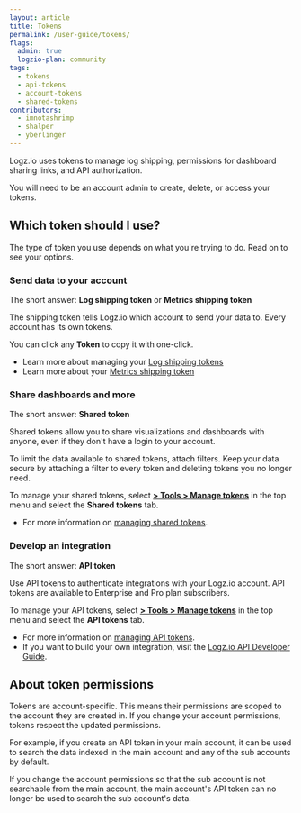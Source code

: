 ```yaml
---
layout: article
title: Tokens
permalink: /user-guide/tokens/
flags:
  admin: true
  logzio-plan: community
tags:
  - tokens
  - api-tokens
  - account-tokens
  - shared-tokens
contributors:
  - imnotashrimp
  - shalper
  - yberlinger
---
```


Logz.io uses tokens to manage log shipping, permissions for dashboard sharing links, and API authorization.

You will need to be an account admin to create, delete, or access your tokens.

## Which token should I use?

The type of token you use depends on what you're trying to do.
Read on to see your options.

### Send data to your account

The short answer: **Log shipping token** or **Metrics shipping token**

The shipping token tells Logz.io which account to send your data to.
Every account has its own tokens.

You can click any **Token** to copy it with one-click.

* Learn more about managing your [Log shipping tokens]({{site.baseurl}}/user-guide/tokens/log-shipping-tokens/)
* Learn more about your [Metrics shipping token]({{site.baseurl}}/user-guide/accounts/finding-your-metrics-account-token/)


### Share dashboards and more

The short answer: **Shared token**

Shared tokens allow you to share visualizations and dashboards with anyone, even if they don't have a login to your account.

To limit the data available to shared tokens, attach filters.
Keep your data secure by attaching a filter to every token and deleting tokens you no longer need.

To manage your shared tokens, select [**<i class="li li-gear"></i> > Tools > Manage tokens**](https://app.logz.io/#/dashboard/settings/manage-tokens/shared) in the top menu and select the **Shared tokens** tab.

* For more information on [managing shared tokens]({{site.baseurl}}/user-guide/tokens/shared-tokens.html).

### Develop an integration

The short answer: **API token**

Use API tokens to authenticate integrations with your Logz.io account.
API tokens are available to Enterprise and Pro plan subscribers.

To manage your API tokens, select [**<i class="li li-gear"></i> > Tools > Manage tokens**](https://app.logz.io/#/dashboard/settings/manage-tokens/api) in the top menu and select the **API tokens** tab.

* For more information on [managing API tokens]({{site.baseurl}}/user-guide/tokens/api-tokens.html).
* If you want to build your own integration, visit the [Logz.io API Developer Guide]({{site.baseurl}}/api/).

## About token permissions

Tokens are account-specific. This means their permissions are scoped to the account they are created in.
If you change your account permissions, tokens respect the updated permissions.

For example, if you create an API token in your main account, it can be used to search the data indexed in the main account and any of the sub accounts by default.

If you change the account permissions so that the sub account is not searchable from the main account, the main account's API token can no longer be used to search the sub account's data.
